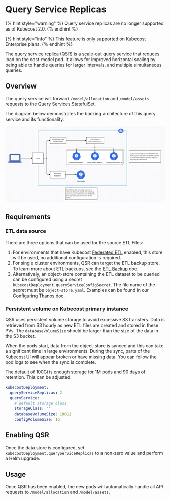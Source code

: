 # Query Service Replicas

{% hint style="warning" %}
Query service replicas are no longer supported as of Kubecost 2.0.
{% endhint %}

{% hint style="info" %}
This feature is only supported on Kubecost Enterprise plans.
{% endhint %}

The query service replica (QSR) is a scale-out query service that reduces load on the cost-model pod. It allows for improved horizontal scaling by being able to handle queries for larger intervals, and multiple simultaneous queries.

## Overview

The query service will forward `/model/allocation` and `/model/assets` requests to the Query Services StatefulSet.

The diagram below demonstrates the backing architecture of this query service and its functionality.

![Query service architecture](/.gitbook/assets/qsr-arch.png)

## Requirements

### ETL data source

There are three options that can be used for the source ETL Files:

1. For environments that have Kubecost [Federated ETL](/install-and-configure/install/multi-cluster/federated-etl/federated-etl.md) enabled, this store will be used, no additional configuration is required.
2. For single cluster environments, QSR can target the ETL backup store. To learn more about ETL backups, see the [ETL Backup](/install-and-configure/install/etl-backup/etl-backup.md) doc.
3. Alternatively, an object-store containing the ETL dataset to be queried can be configured using a secret `kubecostDeployment.queryServiceConfigSecret`. The file name of the secret must be `object-store.yaml`. Examples can be found in our [Configuring Thanos](/install-and-configure/install/multi-cluster/thanos-setup/configuring-thanos.md#step-1-create-object-storeyaml) doc.

### Persistent volume on Kubecost primary instance

QSR uses persistent volume storage to avoid excessive S3 transfers. Data is retrieved from S3 hourly as new ETL files are created and stored in these PVs. The `databaseVolumeSize` should be larger than the size of the data in the S3 bucket.

When the pods start, data from the object-store is synced and this can take a significant time in large environments. During the sync, parts of the Kubecost UI will appear broken or have missing data. You can follow the pod logs to see when the sync is complete.

The default of 100Gi is enough storage for 1M pods and 90 days of retention. This can be adjusted:

```yaml
kubecostDeployment:
  queryServiceReplicas: 2
  queryService:
    # default storage class
    storageClass: ""
    databaseVolumeSize: 100Gi
    configVolumeSize: 1G
```

## Enabling QSR

Once the data store is configured, set `kubecostDeployment.queryServiceReplicas` to a non-zero value and perform a Helm upgrade.

## Usage

Once QSR has been enabled, the new pods will automatically handle all API requests to `/model/allocation` and `/model/assets`.